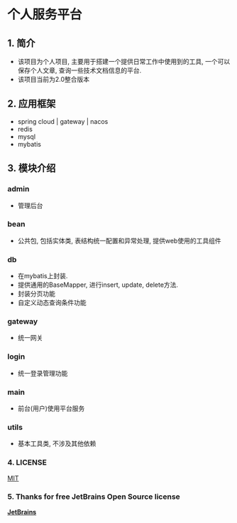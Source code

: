 # 个人服务平台

## 1. 简介
- 该项目为个人项目, 主要用于搭建一个提供日常工作中使用到的工具, 一个可以保存个人文章, 查询一些技术文档信息的平台.
- 该项目当前为2.0整合版本

## 2. 应用框架
- spring cloud | gateway | nacos 
- redis
- mysql
- mybatis

## 3. 模块介绍
### admin
- 管理后台

### bean
- 公共包, 包括实体类, 表结构统一配置和异常处理, 提供web使用的工具组件

### db
- 在mybatis上封装. 
- 提供通用的BaseMapper, 进行insert, update, delete方法. 
- 封装分页功能
- 自定义动态查询条件功能

### gateway
- 统一网关

### login
- 统一登录管理功能

### main
- 前台(用户)使用平台服务

### utils
- 基本工具类, 不涉及其他依赖

### 4. LICENSE
[MIT](https://en.wikipedia.org/wiki/MIT_License)

### 5. Thanks for free JetBrains Open Source license
[**JetBrains**](https://www.jetbrains.com/)

